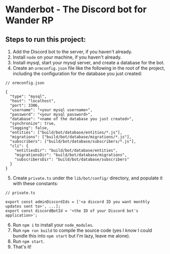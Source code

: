# Wanderbot - The Discord bot for Wander RP


## Steps to run this project:
1. Add the Discord bot to the server, if you haven't already.
2. Install `node` on your machine, if you haven't already.
3. Install mysql, start your mysql server, and create a database for the bot.
4. Create an `ormconfig.json` file like the following in the root of the project, including the configuration for the database you just created:
```
// ormconfig.json

{
  "type": "mysql",
  "host": "localhost",
  "port": 3306,
  "username": "<your mysql username>",
  "password": "<your mysql password>",
  "database": "<name of the database you just created>",
  "synchronize": true,
  "logging": false,
  "entities": ["build/bot/database/entities/*.js"],
  "migrations": ["build/bot/database/migrations/*.js"],
  "subscribers": ["build/bot/database/subscribers/*.js"],
  "cli": {
    "entitiesDir": "build/bot/database/entities",
    "migrationsDir": "build/bot/database/migrations",
    "subscribersDir": "build/bot/database/subscribers"
  }
}
```
5. Create `private.ts` under the `lib/bot/config/` directory, and populate it with these constants:
```
// private.ts

export const adminDiscordIds = ['<a discord ID you want monthly updates sent to>', ...];
export const discordBotId = '<the ID of your Discord bot's application>';
```
6. Run `npm i` to install your `node_modules`.
7. Run `npm run build` to compile the source code (yes I know I could bundle this into `npm start` but I'm lazy, leave me alone).
8. Run `npm start`.
9. That's it!

